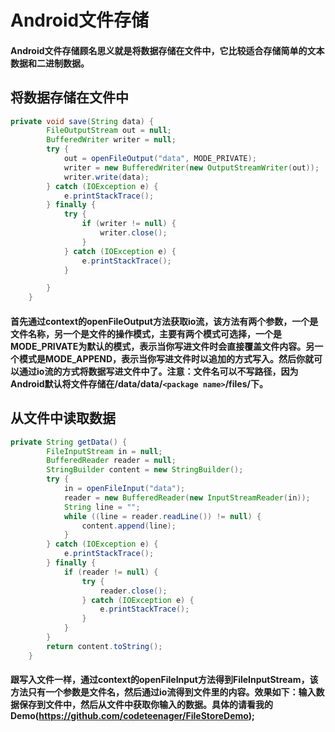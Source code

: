# Android文件存储

#### Android文件存储顾名思义就是将数据存储在文件中，它比较适合存储简单的文本数据和二进制数据。
## 将数据存储在文件中
```java
private void save(String data) {
        FileOutputStream out = null;
        BufferedWriter writer = null;
        try {
            out = openFileOutput("data", MODE_PRIVATE);
            writer = new BufferedWriter(new OutputStreamWriter(out));
            writer.write(data);
        } catch (IOException e) {
            e.printStackTrace();
        } finally {
            try {
                if (writer != null) {
                    writer.close();
                }
            } catch (IOException e) {
                e.printStackTrace();
            }

        }
    }
```
#### 首先通过context的openFileOutput方法获取io流，该方法有两个参数，一个是文件名称，另一个是文件的操作模式，主要有两个模式可选择，一个是MODE_PRIVATE为默认的模式，表示当你写进文件时会直接覆盖文件内容。另一个模式是MODE_APPEND，表示当你写进文件时以追加的方式写入。然后你就可以通过io流的方式将数据写进文件中了。注意：文件名可以不写路径，因为Android默认将文件存储在/data/data/`<package name>`/files/下。
## 从文件中读取数据
```java
private String getData() {
        FileInputStream in = null;
        BufferedReader reader = null;
        StringBuilder content = new StringBuilder();
        try {
            in = openFileInput("data");
            reader = new BufferedReader(new InputStreamReader(in));
            String line = "";
            while ((line = reader.readLine()) != null) {
                content.append(line);
            }
        } catch (IOException e) {
            e.printStackTrace();
        } finally {
            if (reader != null) {
                try {
                    reader.close();
                } catch (IOException e) {
                    e.printStackTrace();
                }
            }
        }
        return content.toString();
    }
```
#### 跟写入文件一样，通过context的openFileInput方法得到FileInputStream，该方法只有一个参数是文件名，然后通过io流得到文件里的内容。效果如下：输入数据保存到文件中，然后从文件中获取你输入的数据。具体的请看我的Demo(https://github.com/codeteenager/FileStoreDemo);



